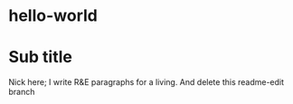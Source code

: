 # hello-world
# Sub title
Nick here; I write R&E paragraphs for a living. 
And delete this readme-edit branch
